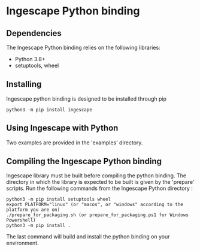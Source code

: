 # Ingescape Python binding

## Dependencies

The Ingescape Python binding relies on the following libraries:

- Python 3.8+
- setuptools, wheel

## Installing

Ingescape python binding is designed to be installed through pip

    python3 -m pip install ingescape

## Using Ingescape with Python

Two examples are provided in the 'examples' directory.

## Compiling the Ingescape Python binding

Ingescape library must be built before compiling the python binding.
The directory in which the library is expected to be built is given by the 'prepare' scripts.
Run the following commands from the Ingescape Python directory :

    python3 -m pip install setuptools wheel
    export PLATFORM="linux" (or "macos", or "windows" according to the platform you are on)
    ./prepare_for_packaging.sh (or prepare_for_packaging.ps1 for Windows Powershell)
    python3 -m pip install .

The last command will build and install the python binding on your environment.
